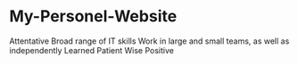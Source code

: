 # My-Personel-Website

Attentative
Broad range of IT skills
Work in large and small teams, as well as independently
Learned
Patient
Wise
Positive

